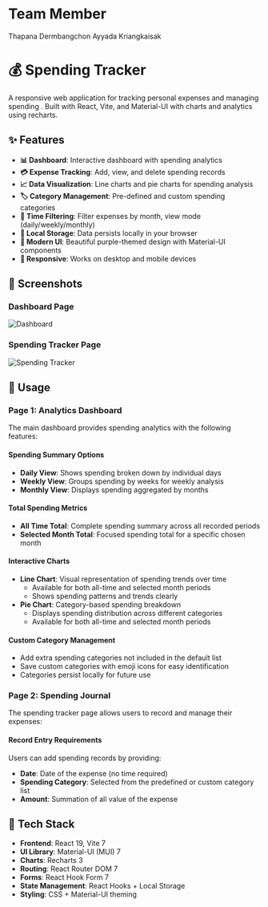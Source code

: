 # Team Member
Thapana Dermbangchon 
Ayyada Kriangkaisak 

# 💰 Spending Tracker

A responsive web application for tracking personal expenses and managing spending . Built with React, Vite, and Material-UI with charts and analytics using recharts.

## ✨ Features

- **📊 Dashboard**: Interactive dashboard with spending analytics
- **💳 Expense Tracking**: Add, view, and delete spending records
- **📈 Data Visualization**: Line charts and pie charts for spending analysis
- **🏷️ Category Management**: Pre-defined and custom spending categories
- **📅 Time Filtering**: Filter expenses by month, view mode (daily/weekly/monthly)
- **💾 Local Storage**: Data persists locally in your browser
- **🎨 Modern UI**: Beautiful purple-themed design with Material-UI components
- **📱 Responsive**: Works on desktop and mobile devices

## 📸 Screenshots

### Dashboard Page
![Dashboard](./screenshots/dashboard.png)


### Spending Tracker Page
![Spending Tracker](./screenshots/spending-tracker.png)


## 🎯 Usage

### Page 1: Analytics Dashboard

The main dashboard provides  spending analytics with the following features:

#### Spending Summary Options
- **Daily View**: Shows spending broken down by individual days
- **Weekly View**: Groups spending by weeks for weekly analysis
- **Monthly View**: Displays spending aggregated by months

#### Total Spending Metrics
- **All Time Total**: Complete spending summary across all recorded periods
- **Selected Month Total**: Focused spending total for a specific chosen month

#### Interactive Charts
- **Line Chart**: Visual representation of spending trends over time
  - Available for both all-time and selected month periods
  - Shows spending patterns and trends clearly
- **Pie Chart**: Category-based spending breakdown
  - Displays spending distribution across different categories
  - Available for both all-time and selected month periods

#### Custom Category Management
- Add extra spending categories not included in the default list
- Save custom categories with emoji icons for easy identification
- Categories persist locally for future use

### Page 2: Spending Journal

The spending tracker page allows users to record and manage their expenses:

#### Record Entry Requirements
Users can add spending records by providing:
- **Date**: Date of the expense (no time required)
- **Spending Category**: Selected from the predefined or custom category list
- **Amount**: Summation of all value of the expense

## 🚀 Tech Stack

- **Frontend**: React 19, Vite 7
- **UI Library**: Material-UI (MUI) 7
- **Charts**: Recharts 3
- **Routing**: React Router DOM 7
- **Forms**: React Hook Form 7
- **State Management**: React Hooks + Local Storage
- **Styling**: CSS + Material-UI theming





